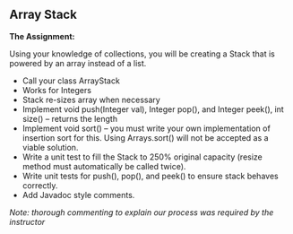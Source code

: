 
## Array Stack

**The Assignment:**

Using your knowledge of collections, you will be 
creating a Stack that is powered by an array instead of
a list. 

- Call your class ArrayStack
- Works for Integers
- Stack re-sizes array when necessary
- Implement void push(Integer val), Integer pop(), and
Integer peek(), int size() – returns the length
- Implement void sort() – you must write your own 
implementation of insertion sort for this. 
Using Arrays.sort() will not be accepted as a viable 
solution.
- Write a unit test to fill the Stack to 250% original 
capacity (resize method must automatically be called 
twice).
- Write unit tests for push(), pop(), and peek() 
to ensure stack behaves correctly.
- Add Javadoc style comments.

*Note:* *thorough commenting to explain our process
was required by the instructor*